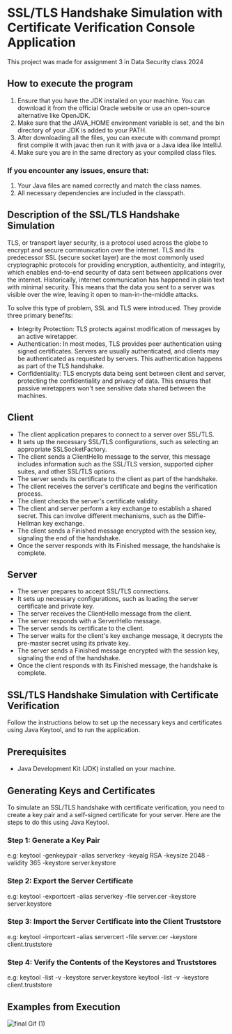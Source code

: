 # SSL/TLS Handshake Simulation with Certificate Verification Console Application

This project was made for assignment 3 in Data Security class 2024

## How to execute the program

1.  Ensure that you have the JDK installed on your machine. You can download it from the official Oracle website or use an open-source alternative like OpenJDK.
2.  Make sure that the JAVA_HOME environment variable is set, and the bin directory of your JDK is added to your PATH.
3.  After downloading all the files, you can execute with command prompt first compile it with javac then run it with java or a Java idea like IntelliJ.
4.  Make sure you are in the same directory as your compiled class files.

###  If you encounter any issues, ensure that:

1. Your Java files are named correctly and match the class names.
2. All necessary dependencies are included in the classpath.

## Description of the SSL/TLS Handshake Simulation

TLS, or transport layer security, is a protocol used across the globe to encrypt and secure communication over the internet.
TLS and its predecessor SSL (secure socket layer) are the most commonly used cryptographic protocols for providing encryption, authenticity, and integrity, which enables end-to-end security of data sent between applications over the internet.
Historically, internet communication has happened in plain text with minimal security. This means that the data you sent to a server was visible over the wire, leaving it open to man-in-the-middle attacks.

To solve this type of problem, SSL and TLS were introduced. They provide three primary benefits:

* Integrity Protection: TLS protects against modification of messages by an active wiretapper.
* Authentication: In most modes, TLS provides peer authentication using signed certificates. Servers are usually authenticated, and clients may be authenticated as requested by servers. This authentication happens as part of the TLS handshake.
* Confidentiality: TLS encrypts data being sent between client and server, protecting the confidentiality and privacy of data. This ensures that passive wiretappers won't see sensitive data shared between the machines.

## Client

* The client application prepares to connect to a server over SSL/TLS.
* It sets up the necessary SSL/TLS configurations, such as selecting an appropriate SSLSocketFactory.
* The client sends a ClientHello message to the server, this message includes information such as the SSL/TLS version, supported cipher suites, and other SSL/TLS options.
* The server sends its certificate to the client as part of the handshake.
* The client receives the server's certificate and begins the verification process.
* The client checks the server's certificate validity.
* The client and server perform a key exchange to establish a shared secret. This can involve different mechanisms, such as the Diffie-Hellman key exchange.
* The client sends a Finished message encrypted with the session key, signaling the end of the handshake.
* Once the server responds with its Finished message, the handshake is complete.


## Server

* The server prepares to accept SSL/TLS connections.
* It sets up necessary configurations, such as loading the server certificate and private key.
* The server receives the ClientHello message from the client.
* The server responds with a ServerHello message.
* The server sends its certificate to the client.
* The server waits for the client's key exchange message, it decrypts the pre-master secret using its private key.
* The server sends a Finished message encrypted with the session key, signaling the end of the handshake.
* Once the client responds with its Finished message, the handshake is complete.

## SSL/TLS Handshake Simulation with Certificate Verification

Follow the instructions below to set up the necessary keys and certificates using Java Keytool, and to run the application.

## Prerequisites

- Java Development Kit (JDK) installed on your machine.

## Generating Keys and Certificates

To simulate an SSL/TLS handshake with certificate verification, you need to create a key pair and a self-signed certificate for your server. Here are the steps to do this using Java Keytool.

### Step 1: Generate a Key Pair
e.g: keytool -genkeypair -alias serverkey -keyalg RSA -keysize 2048 -validity 365 -keystore server.keystore

### Step 2: Export the Server Certificate
e.g: keytool -exportcert -alias serverkey -file server.cer -keystore server.keystore

### Step 3: Import the Server Certificate into the Client Truststore
e.g: keytool -importcert -alias servercert -file server.cer -keystore client.truststore

### Step 4: Verify the Contents of the Keystores and Truststores
e.g: keytool -list -v -keystore server.keystore
     keytool -list -v -keystore client.truststore


## Examples from Execution

![final Gif (1)](https://github.com/KaltrinaKrasniqi/DataSecurity_Detyra3/assets/116517705/b2bc2f47-35a6-48b7-876b-2f4ddb778b39)














